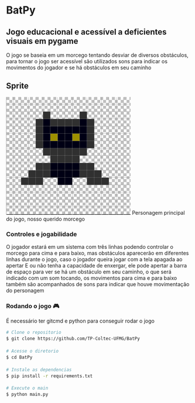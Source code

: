 # BatPy
## Jogo educacional e acessível a deficientes visuais em pygame
 O jogo se baseia em um morcego tentando desviar de diversos obstáculos, para tornar o jogo ser acessível são utilizados sons para indicar os movimentos do jogador e se há obstáculos em seu caminho
 ## Sprite
 ![](imagem_2021-02-23_161006.png)
Personagem principal do jogo, nosso querido morcego
### Controles e jogabilidade
 O jogador estará em um sistema com três linhas podendo controlar o morcego para cima e para baixo, mas obstáculos aparecerão em diferentes linhas durante o jogo, caso o jogador queira jogar com a tela apagada ao apertar E ou não tenha a capacidade de enxergar, ele pode apertar a barra de espaço para ver se há um obstáculo em seu caminho, o que será indicado com um som tocando, os movimentos para cima e para baixo também são acompanhados de sons para indicar que houve movimentação do personagem

### Rodando o jogo :video_game:
É necessário ter gitcmd e python para conseguir rodar o jogo
```bash
# Clone o repositorio
$ git clone https://github.com/TP-Coltec-UFMG/BatPy

# Acesse o diretorio
$ cd BatPy

# Instale as dependencias
$ pip install -r requirements.txt

# Execute o main
$ python main.py
```

